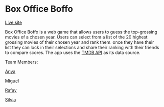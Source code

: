 # Box Office Boffo

[Live site](https://project4-group5.netlify.app/)

Box Office Boffo is a web game that allows users to guess the top-grossing movies of a chosen year. Users can select from a list of the 20 highest grossing movies of their chosen year and rank them. once they have their list they can lock in their selections and share their ranking with their friends to compare scores. The app uses the [TMDB API](https://developer.themoviedb.org/docs) as its data source.

Team Members:

[Anya](https://github.com/anya-uwu)

[Miguel](https://github.com/MxCabrera)

[Rafay](https://github.com/RafayShams)

[Silvia](https://github.com/SilviaZlo)
